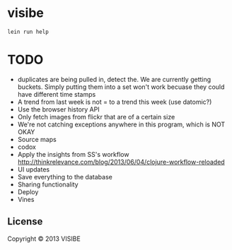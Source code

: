 # visibe

```
lein run help
```

# TODO

- duplicates are being pulled in, detect the. We are currently getting buckets. Simply putting them into a set won't work becuase they could have different time stamps
- A trend from last week is not = to a trend this week (use datomic?)
- Use the browser history API 
- Only fetch images from flickr that are of a certain size
- We're not catching exceptions anywhere in this program, which is NOT OKAY
- Source maps
- codox
- Apply the insights from SS's workflow http://thinkrelevance.com/blog/2013/06/04/clojure-workflow-reloaded
- UI updates
- Save everything to the database
- Sharing functionality
- Deploy
- Vines

## License

Copyright © 2013 VISIBE